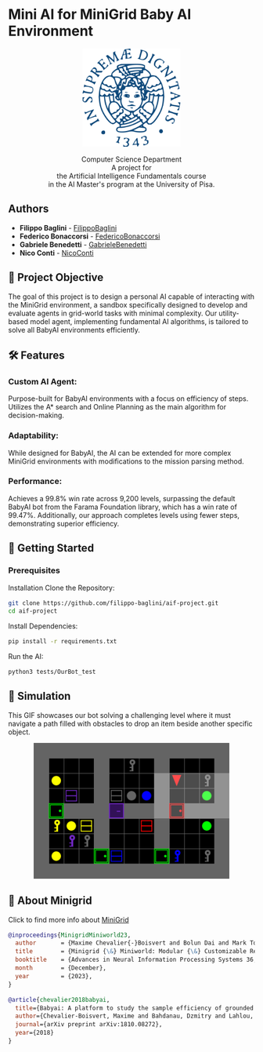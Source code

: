 # Mini AI for MiniGrid Baby AI Environment

<p align = "center">
  <img src = "figures/Stemma_unipi.svg" width="200" height="200">
</p>

<p align = "center">
  Computer Science Department
  <br>
  A project for
  <br>
  the Artificial Intelligence Fundamentals course
  <br>
  in the AI Master's program at the University of Pisa.
</p>

## Authors
* **Filippo Baglini**        - [FilippoBaglini](https://github.com/filippo-baglini)
* **Federico Bonaccorsi**         - [FedericoBonaccorsi](https://github.com/Syreel)
* **Gabriele Benedetti**        - [GabrieleBenedetti](https://github.com/gbenedetti22)
* **Nico Conti** - [NicoConti](https://github.com/Nico-Conti)

## 🎯 Project Objective
The goal of this project is to design a personal AI capable of interacting with the MiniGrid environment, a sandbox specifically designed to develop and evaluate agents in grid-world tasks with minimal complexity. Our utility-based model agent, implementing fundamental AI algorithms, is tailored to solve all BabyAI environments efficiently.

## 🛠 Features
### Custom AI Agent:
Purpose-built for BabyAI environments with a focus on efficiency of steps.
Utilizes the A* search and Online Planning as the main algorithm for decision-making.
### Adaptability:
While designed for BabyAI, the AI can be extended for more complex MiniGrid environments with modifications to the mission parsing method.
### Performance:
Achieves a 99.8% win rate across 9,200 levels, surpassing the default BabyAI bot from the Farama Foundation library, which has a win rate of 99.47%. Additionally, our approach completes levels using fewer steps, demonstrating superior efficiency.

## 🚀 Getting Started
### Prerequisites

Installation
Clone the Repository:

```bash
git clone https://github.com/filippo-baglini/aif-project.git
cd aif-project
```

Install Dependencies:

```bash
pip install -r requirements.txt
```

Run the AI:
```bash
python3 tests/OurBot_test
```

## 🎥 Simulation

This GIF showcases our bot solving a challenging level where it must navigate a path filled with obstacles to drop an item beside another specific object.

<div align="center">
  <img src="figures/BabyAI-SynthS5R2-v0_simulation.gif" alt="Personal agent Bot Simulation" width="400">
</div>



## 🧠 About Minigrid
Click to find more info about [MiniGrid](https://github.com/Farama-Foundation/Minigrid?tab=readme-ov-file)

```bibtex
@inproceedings{MinigridMiniworld23,
  author       = {Maxime Chevalier{-}Boisvert and Bolun Dai and Mark Towers and Rodrigo Perez{-}Vicente and Lucas Willems and Salem Lahlou and Suman Pal and Pablo Samuel Castro and Jordan Terry},
  title        = {Minigrid {\&} Miniworld: Modular {\&} Customizable Reinforcement Learning Environments for Goal-Oriented Tasks},
  booktitle    = {Advances in Neural Information Processing Systems 36, New Orleans, LA, USA},
  month        = {December},
  year         = {2023},
}
```

```bibtex
@article{chevalier2018babyai,
  title={Babyai: A platform to study the sample efficiency of grounded language learning},
  author={Chevalier-Boisvert, Maxime and Bahdanau, Dzmitry and Lahlou, Salem and Willems, Lucas and Saharia, Chitwan and Nguyen, Thien Huu and Bengio, Yoshua},
  journal={arXiv preprint arXiv:1810.08272},
  year={2018}
}
```

